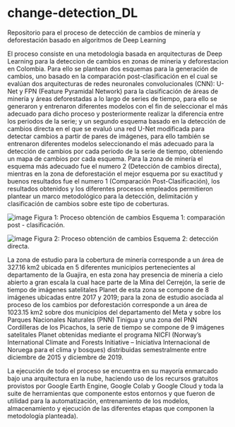 # change-detection_DL
Repositorio para el proceso de detección de cambios de minería y deforestación basado en algoritmos de Deep Learning

El proceso consiste en una metodologia basada en arquitecturas de Deep Learning para la deteccion de cambios en zonas de mineria y deforestacion en Colombia. Para ello se plantean dos esquemas para la generación de cambios, uno basado en la comparación post-clasificación en el cual se evalúan dos arquitecturas de redes neuronales convolucionales (CNN): U-Net y FPN (Feature Pyramidal Network) para la clasificación de áreas de minería y áreas deforestadas a lo largo de series de tiempo, para ello se generaron y entrenaron diferentes modelos con el fin de seleccionar el más adecuado para dicho proceso y posteriormente realizar la diferencia entre los periodos de la serie; y un segundo esquema basado en la detección de cambios directa en el que se evaluó una red U-Net modificada para detectar cambios a partir de pares de imágenes, para ello también se entrenaron diferentes modelos seleccionando el más adecuado para la detección de cambios por cada periodo de la serie de tiempo, obteniendo un mapa de cambios por cada esquema. Para la zona de minería el esquema más adecuado fue el numero 2 (Detección de cambios directa), mientras en la zona de deforestación el mejor esquema por su exactitud y buenos resultados fue el numero 1 (Comparación Post-Clasificación), los resultados obtenidos y los diferentes procesos empleados permitieron plantear un marco metodológico para la detección, delimitación y clasificación de cambios sobre este tipo de coberturas.

![image](https://user-images.githubusercontent.com/16407959/141313155-15a16d7e-6238-4254-9014-1d174d974884.png)
Figura 1: Proceso obtención de cambios Esquema 1: comparación post - clasificación.

![image](https://user-images.githubusercontent.com/16407959/141313188-980bc1b0-1f09-4e24-b9c1-8574b9e8bc66.png)
Figura 2: Proceso obtención de cambios Esquema 2: detección directa.


La zona de estudio para la cobertura de minería corresponde a un área de 327.16 km2 ubicada en 5 diferentes municipios pertenecientes al departamento de la Guajira, en esta zona hay presencia de minería a cielo abierto a gran escala la cual hace parte de la Mina del Cerrejón, la serie de tiempo de imágenes satelitales Planet de esta zona se compone de 8 imágenes ubicadas entre 2017 y 2019; para la zona de estudio asociada al proceso de los cambios por deforestación corresponde a un área de 1023.15 km2 sobre dos municipios del departamento del Meta y sobre los Parques Nacionales Naturales (PNN) Tinigua y una zona del PNN Cordilleras de los Picachos, la serie de tiempo se compone de 9 imágenes satelitales Planet obtenidas mediante el programa NICFI (Norway’s International Climate and Forests Initiative – Iniciativa Internacional de Noruega para el clima y bosques) distribuidas semestralmente entre diciembre de 2015 y diciembre de 2019. 

La ejecución de todo el proceso se encuentra en su mayoría enmarcado bajo una arquitectura en la nube, haciendo uso de los recursos gratuitos provistos por Google Earth Engine, Google Colab y Google Cloud y toda la suite de herramientas que componente estos entornos y que fueron de utilidad para la automatización, entrenamiento de los modelos, almacenamiento y ejecución de las diferentes etapas que componen la metodología planteada).
